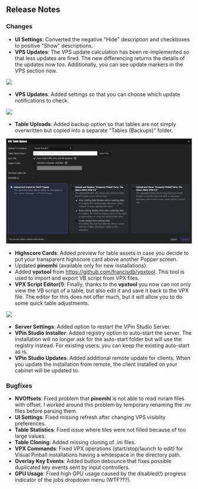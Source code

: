 ## Release Notes

### Changes


- **UI Settings**: Converted the negative "Hide" description and checkboxes to positive "Show" descriptions.
- **VPS Updates**: The VPS update calculation has been re-implemented so that less updates are fired. The new differencing returns the details of the updates now too. Additionally, you can see update markers in the VPS section now.
  
<img src="https://raw.githubusercontent.com/syd711/vpin-studio/main/documentation/vps/update-markers.png" width="300" />

- **VPS Updates**: Added settings so that you can choose which update notifications to check.

<img src="https://raw.githubusercontent.com/syd711/vpin-studio/main/documentation/preferences/ui-settings.png" width="500" />

- **Table Uploads**: Added backup option so that tables are not simply overwritten but copied into a separate "Tables (Backups)" folder.

<img src="https://raw.githubusercontent.com/syd711/vpin-studio/main/documentation/tables/uploads.png" width="600" />

- **Highscore Cards**: Added preview for table assets in case you decide to put your transparent highscore card above another Popper screen.
- Updated **pinemhi** (available only for new installations).
- Added **vpxtool** from https://github.com/francisdb/vpxtool. This tool is used to import and export VB script from VPX files.
- **VPX Script Editor(!)**: Finally, thanks to the **vpxtool** you now can not only view the VB script of a table, but also edit it and save it back to the VPX file. The editor for this does not offer much, but it will allow you to do some quick table adjustments.
  
<img src="https://raw.githubusercontent.com/syd711/vpin-studio/main/documentation/tables/script-viewer.png" width="600" />

- **Server Settings**: Added option to restart the VPin Studio Server.
- **VPin Studio Installer**: Added registry option to auto-start the server. The installation will no longer ask for the auto-start folder but will use the registry instead. For existing users: you can keep the existing auto-start as is.
- **VPin Studio Updates**: Added additional remote update for clients. When you update the installation from remote, the client installed on your cabinet will be updated to.

### Bugfixes

- **NVOffsets**: Fixed problem that **pinemhi** is not able to read nvram files with offset. I worked around this problem by temporary renaming the .nv files before parsing them.
- **UI Settings**: Fixed missing refresh after changing VPS visiblity preferences.
- **Table Statistics**: Fixed issue where tiles were not filled because of too large values.
- **Table Cloning**: Added missing cloning of .ini files.
- **VPX Commands**: Fixed VPX operations (start/stop/launch to edit) for Visual Pinball installations having a whitespace in the directory path.
- **Overlay Key Events**: Added button debounce that fixes possible duplicated key events sent by input controllers.
- **GPU Usage**: Fixed high GPU usage caused by the disabled(!) progress indicator of the jobs dropdown menu (WTF???). 